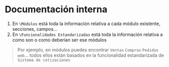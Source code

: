 # Documentación interna





1. En `\Módulos` está toda la información relativa a cada módulo existente, secciones, campos...
2. En `\Funcionalidades Estandarizadas` está toda la información relativa a como son o como deberían ser ese módulos



> Por ejemplo, en módulos puedes encontrar `Ventas` `Compras` `Pedidos web`... todos ellos están basados en la funcionalidad estandarizada de  `Sistema de cotizaciones`